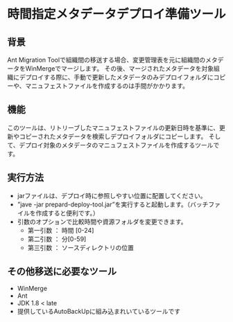 # 時間指定メタデータデプロイ準備ツール
## 背景
Ant Migration Toolで組織間の移送する場合、変更管理表を元に組織間のメタデータをWinMergeでマージします。
その後、マージされたメタデータを対象組織にデプロイする際に、手動で更新したメタデータのみデプロイフォルダにコピーや、マニュフェストファイルを作成するのは手間がかかります。

## 機能
このツールは、リトリーブしたマニュフェストファイルの更新日時を基準に、更新やコピーされたメタデータを検索しデプロイフォルダにコピーします。
そして、デプロイ対象のメタデータのマニュフェストファイルを作成するツールです。

## 実行方法
- jarファイルは、デプロイ時に参照しやすい位置に配置してください。
- ”jave -jar prepard-deploy-tool.jar”を実行すると起動します。（バッチファイルを作成すると便利です。）
- 引数のオプションで比較時間や資源フォルダを変更できます。
    - 第一引数 ： 時間 [0-24]
    - 第二引数 ： 分[0-59]
    - 第三引数 ： ソースディレクトリの位置

## その他移送に必要なツール
- WinMerge
- Ant
- JDK 1.8 < late
- 提供しているAutoBackUpに組み込まれいているツールです
